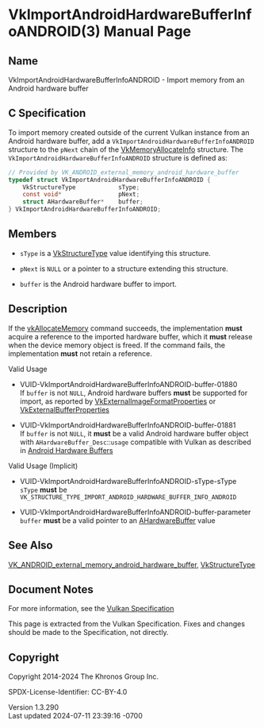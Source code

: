 # VkImportAndroidHardwareBufferInfoANDROID(3) Manual Page

## Name

VkImportAndroidHardwareBufferInfoANDROID - Import memory from an Android
hardware buffer



## <a href="#_c_specification" class="anchor"></a>C Specification

To import memory created outside of the current Vulkan instance from an
Android hardware buffer, add a
`VkImportAndroidHardwareBufferInfoANDROID` structure to the `pNext`
chain of the [VkMemoryAllocateInfo](https://registry.khronos.org/vulkan/specs/1.3-extensions/man/html/VkMemoryAllocateInfo.html)
structure. The `VkImportAndroidHardwareBufferInfoANDROID` structure is
defined as:

``` c
// Provided by VK_ANDROID_external_memory_android_hardware_buffer
typedef struct VkImportAndroidHardwareBufferInfoANDROID {
    VkStructureType            sType;
    const void*                pNext;
    struct AHardwareBuffer*    buffer;
} VkImportAndroidHardwareBufferInfoANDROID;
```

## <a href="#_members" class="anchor"></a>Members

- `sType` is a [VkStructureType](https://registry.khronos.org/vulkan/specs/1.3-extensions/man/html/VkStructureType.html) value identifying
  this structure.

- `pNext` is `NULL` or a pointer to a structure extending this
  structure.

- `buffer` is the Android hardware buffer to import.

## <a href="#_description" class="anchor"></a>Description

If the [vkAllocateMemory](https://registry.khronos.org/vulkan/specs/1.3-extensions/man/html/vkAllocateMemory.html) command succeeds, the
implementation **must** acquire a reference to the imported hardware
buffer, which it **must** release when the device memory object is
freed. If the command fails, the implementation **must** not retain a
reference.

Valid Usage

- <a href="#VUID-VkImportAndroidHardwareBufferInfoANDROID-buffer-01880"
  id="VUID-VkImportAndroidHardwareBufferInfoANDROID-buffer-01880"></a>
  VUID-VkImportAndroidHardwareBufferInfoANDROID-buffer-01880  
  If `buffer` is not `NULL`, Android hardware buffers **must** be
  supported for import, as reported by
  [VkExternalImageFormatProperties](https://registry.khronos.org/vulkan/specs/1.3-extensions/man/html/VkExternalImageFormatProperties.html)
  or [VkExternalBufferProperties](https://registry.khronos.org/vulkan/specs/1.3-extensions/man/html/VkExternalBufferProperties.html)

- <a href="#VUID-VkImportAndroidHardwareBufferInfoANDROID-buffer-01881"
  id="VUID-VkImportAndroidHardwareBufferInfoANDROID-buffer-01881"></a>
  VUID-VkImportAndroidHardwareBufferInfoANDROID-buffer-01881  
  If `buffer` is not `NULL`, it **must** be a valid Android hardware
  buffer object with `AHardwareBuffer_Desc`::`usage` compatible with
  Vulkan as described in <a
  href="https://registry.khronos.org/vulkan/specs/1.3-extensions/html/vkspec.html#memory-external-android-hardware-buffer"
  target="_blank" rel="noopener">Android Hardware Buffers</a>

Valid Usage (Implicit)

- <a href="#VUID-VkImportAndroidHardwareBufferInfoANDROID-sType-sType"
  id="VUID-VkImportAndroidHardwareBufferInfoANDROID-sType-sType"></a>
  VUID-VkImportAndroidHardwareBufferInfoANDROID-sType-sType  
  `sType` **must** be
  `VK_STRUCTURE_TYPE_IMPORT_ANDROID_HARDWARE_BUFFER_INFO_ANDROID`

- <a
  href="#VUID-VkImportAndroidHardwareBufferInfoANDROID-buffer-parameter"
  id="VUID-VkImportAndroidHardwareBufferInfoANDROID-buffer-parameter"></a>
  VUID-VkImportAndroidHardwareBufferInfoANDROID-buffer-parameter  
  `buffer` **must** be a valid pointer to an
  [AHardwareBuffer](https://registry.khronos.org/vulkan/specs/1.3-extensions/man/html/AHardwareBuffer.html) value

## <a href="#_see_also" class="anchor"></a>See Also

[VK_ANDROID_external_memory_android_hardware_buffer](https://registry.khronos.org/vulkan/specs/1.3-extensions/man/html/VK_ANDROID_external_memory_android_hardware_buffer.html),
[VkStructureType](https://registry.khronos.org/vulkan/specs/1.3-extensions/man/html/VkStructureType.html)

## <a href="#_document_notes" class="anchor"></a>Document Notes

For more information, see the <a
href="https://registry.khronos.org/vulkan/specs/1.3-extensions/html/vkspec.html#VkImportAndroidHardwareBufferInfoANDROID"
target="_blank" rel="noopener">Vulkan Specification</a>

This page is extracted from the Vulkan Specification. Fixes and changes
should be made to the Specification, not directly.

## <a href="#_copyright" class="anchor"></a>Copyright

Copyright 2014-2024 The Khronos Group Inc.

SPDX-License-Identifier: CC-BY-4.0

Version 1.3.290  
Last updated 2024-07-11 23:39:16 -0700
